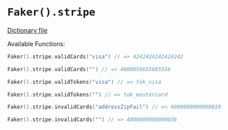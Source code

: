 # `Faker().stripe`

[Dictionary file](../core/src/main/resources/locales/en/stripe.yml)

Available Functions:  
```kotlin
Faker().stripe.validCards("visa") // => 4242424242424242

Faker().stripe.validCards("") // => 4000056655665556

Faker().stripe.validTokens("visa") // => tok_visa

Faker().stripe.validTokens("") // => tok_mastercard

Faker().stripe.invalidCards("addressZipFail") // => 4000000000000010

Faker().stripe.invalidCards("") // => 4000000000000036
```
